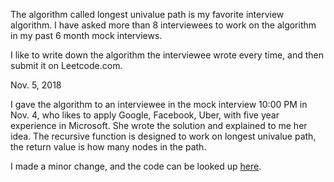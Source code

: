 The algorithm called longest univalue path is my favorite interview algorithm. I have asked more than 8 interviewees to work on the algorithm in my past 6 month mock interviews. <br>

I like to write down the algorithm the interviewee wrote every time, and then submit it on Leetcode.com. <br>

Nov. 5, 2018<br>

I gave the algorithm to an interviewee in the mock interview 10:00 PM in Nov. 4, who likes to apply Google, Facebook, Uber, with five year experience in Microsoft. She wrote the solution and explained to me her idea. The recursive function is designed to work on longest univalue path, the return value is how many nodes in the path. <br>

I made a minor change, and the code can be looked up [here](https://github.com/jianminchen/Leetcode_Julia/blob/master/By%20Algorithms/Leetcode%20687%20longest%20univalue%20path/687%20longest%20univalue%20path%20-%20recursive%20longest%20univalue%20path.cs). <br>

